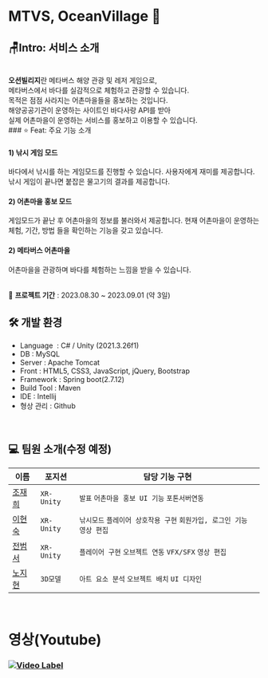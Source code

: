 
# MTVS, OceanVillage 📖

## 🪑Intro: 서비스 소개
<br/>
<strong> 오션빌리지</strong>란 메타버스 해양 관광 및 레저 게임으로,<br/>
메타버스에서 바다를 실감적으로 체험하고 관광할 수 있습니다.<br/>
목적은 점점 사라지는 어촌마을들을 홍보하는 것입니다.<br/>
해양공공기관이 운영하는 사이트인 바다사랑 API를 받아 <br/>
실제 어촌마을이 운영하는 서비스를 홍보하고 이용할 수 있습니다.

<br/>
### ⭐️ Feat: 주요 기능 소개

#### 1) 낚시 게임 모드
바다에서 낚시를 하는 게임모드를 진행할 수 있습니다.
사용자에게 재미를 제공합니다.
낚시 게임이 끝나면 붙잡은 물고기의 결과를 제공합니다.

#### 2) 어촌마을 홍보 모드
게임모드가 끝난 후 어촌마을의 정보를 불러와서 제공합니다.
현재 어촌마을이 운영하는 체험, 기간, 방법 들을 확인하는 기능을 갖고 있습니다.

#### 2) 메타버스 어촌마을
어촌마을을 관광하며 바다를 체험하는 느낌을 받을 수 있습니다.

<br/>
📅 <strong>프로젝트 기간</strong> : 2023.08.30 ~ 2023.09.01 (약 3일)

## 🛠 개발 환경

- Language  : C# / Unity (2021.3.26f1)
- DB : MySQL
- Server : Apache Tomcat
- Front : HTML5, CSS3, JavaScript, jQuery, Bootstrap
- Framework : Spring boot(2.7.12)
- Build Tool : Maven
- IDE : Intellij
- 형상 관리 : Github

<br>

## 💻 팀원 소개(수정 예정)


| 이름                                                           | 포지션    | 담당 기능 구현                          |
|----------------------------------------------------------------|-----------| ----------------------------------------|
| <a href="https://github.com/JCURVEs" target='_blank'>조재희</a> | `XR-Unity`| `발표` `어촌마을 홍보 UI 기능` `포톤서버연동`| 
| <a href="https://github.com/hyunsu98" target='_blank'>이현숙</a> | `XR-Unity`| `낚시모드` `플레이어 상호작용 구현` `회원가입, 로그인 기능` `영상 편집`| 
| <a href="https://github.com/junsarakill" target='_blank'>전범서</a> | `XR-Unity`| `플레이어 구현` `오브젝트 연동` `VFX/SFX` `영상 편집`| 
| <a href="https://github.com/gorgerous92" target='_blank'>노지현</a> | `3D모델`| `아트 요소 분석` `오브젝트 배치` `UI 디자인`| 




<br>

# 영상(Youtube)
### [![Video Label](https://github.com/junsarakill/OceanVillage/issues/3#issue-1881529788)](https://youtu.be/tqTyzM-zQaQ)
